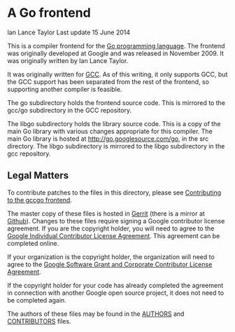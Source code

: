 # A Go frontend

Ian Lance Taylor
Last update 15 June 2014

This is a compiler frontend for the [Go programming language](http://golang.org/). The frontend was originally developed at Google and was released in November 2009. It was originally written by Ian Lance Taylor.

It was originally written for [GCC](http://gcc.gnu.org/). As of this writing, it only supports GCC, but the GCC support has been separated from the rest of the frontend, so supporting another compiler is feasible.

The go subdirectory holds the frontend source code. This is mirrored to the gcc/go subdirectory in the GCC repository.

The libgo subdirectory holds the library source code. This is a copy of the main Go library with various changes appropriate for this compiler. The main Go library is hosted at <http://go.googlesource.com/go>, in the src directory. The libgo subdirectory is mirrored to the libgo subdirectory in the gcc repository.

## Legal Matters

To contribute patches to the files in this directory, please see [Contributing to the gccgo frontend](http://golang.org/doc/gccgo_contribute.html).

The master copy of these files is hosted in [Gerrit](http://go.googlesource.com/gofrontend) (there is a mirror at [Github](http://github.com/golang/gofrontend)). Changes to these files require signing a Google contributor license agreement. If you are the copyright holder, you will need to agree to the [Google Individual Contributor License Agreement](http://code.google.com/legal/individual-cla-v1.0.html). This agreement can be completed online.

If your organization is the copyright holder, the organization will need to agree to the [Google Software Grant and Corporate Contributor License Agreement](http://code.google.com/legal/corporate-cla-v1.0.html).

If the copyright holder for your code has already completed the agreement in connection with another Google open source project, it does not need to be completed again.

The authors of these files may be found in the [AUTHORS](./AUTHORS) and [CONTRIBUTORS](./CONTRIBUTORS) files.
